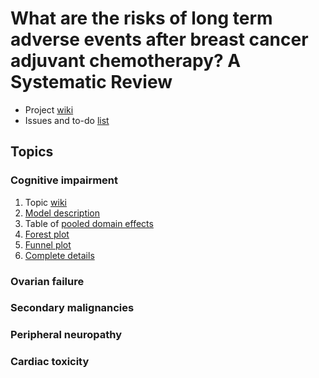 # What are the risks of long term adverse events after breast cancer adjuvant chemotherapy? A Systematic Review

* Project [wiki](https://github.com/benjamin-chan/AEAfterBreastCaACT/wiki)
* Issues and to-do [list](https://github.com/benjamin-chan/AEAfterBreastCaACT/issues)

## Topics

### Cognitive impairment

1. Topic [wiki](https://github.com/benjamin-chan/AEAfterBreastCaACT/wiki/Cognitive-impairment)
2. [Model description](CognitiveImpairment#meta-analysis)
2. Table of [pooled domain effects](CognitiveImpairment#pooled-domain-effects)
2. [Forest plot](CognitiveImpairment/Output/forest.png)
3. [Funnel plot](CognitiveImpairment/Output/funnel.png)
3. [Complete details](CognitiveImpairment#cognitive-impairment)

### Ovarian failure

### Secondary malignancies

### Peripheral neuropathy

### Cardiac toxicity

